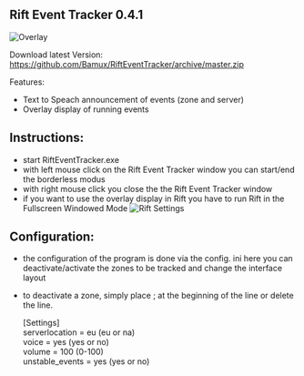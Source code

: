 ## Rift Event Tracker 0.4.1
![Overlay](https://cdn.discordapp.com/attachments/374932500910309379/422081814950313984/unknown.png)

Download latest Version: https://github.com/Bamux/RiftEventTracker/archive/master.zip

Features:
- Text to Speach announcement of events (zone and server)
- Overlay display of running events

## Instructions:
- start RiftEventTracker.exe
- with left mouse click on the Rift Event Tracker window you can start/end the borderless modus
- with right mouse click you close the the Rift Event Tracker window
- if you want to use the overlay display in Rift you have to run Rift in the Fullscreen Windowed Mode
![Rift Settings](https://cdn.discordapp.com/attachments/374932500910309379/422085099841126400/unknown.png)

## Configuration:
- the configuration of the program is done via the config. ini here you can deactivate/activate the zones to be tracked and change the interface layout
- to deactivate a zone, simply place ; at the beginning of the line or delete the line.

  [Settings]<br>
  serverlocation = eu (eu or na)<br>
  voice = yes (yes or no)<br>
  volume = 100 (0-100)<br>
  unstable_events = yes (yes or no)<br>
